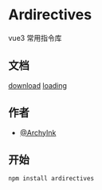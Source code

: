 <!--
 * @author: Archy
 * @Date: 2022-05-13 09:39:55
 * @LastEditors: Archy
 * @LastEditTime: 2022-05-18 10:43:02
 * @FilePath: \ardirectives\README.md
 * @description: 
-->
# Ardirectives

vue3 常用指令库

## 文档

[download](./src/download/README.md)
[loading](./src/loading/README.md)

## 作者

- [@ArchyInk](https://gitee.com/archyInk)


## 开始

`npm install ardirectives` 
